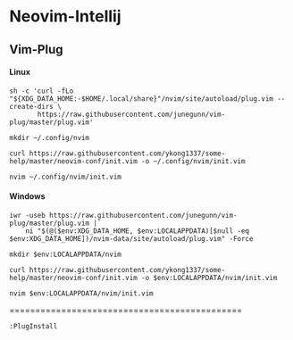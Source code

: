 # Neovim-Intellij

## Vim-Plug

#### Linux
```
sh -c 'curl -fLo "${XDG_DATA_HOME:-$HOME/.local/share}"/nvim/site/autoload/plug.vim --create-dirs \
       https://raw.githubusercontent.com/junegunn/vim-plug/master/plug.vim'
```
```
mkdir ~/.config/nvim
```
```
curl https://raw.githubusercontent.com/ykong1337/some-help/master/neovim-conf/init.vim -o ~/.config/nvim/init.vim
```
```
nvim ~/.config/nvim/init.vim
```
#### Windows
```
iwr -useb https://raw.githubusercontent.com/junegunn/vim-plug/master/plug.vim |`
    ni "$(@($env:XDG_DATA_HOME, $env:LOCALAPPDATA)[$null -eq $env:XDG_DATA_HOME])/nvim-data/site/autoload/plug.vim" -Force
```
```
mkdir $env:LOCALAPPDATA/nvim
```
```
curl https://raw.githubusercontent.com/ykong1337/some-help/master/neovim-conf/init.vim -o $env:LOCALAPPDATA/nvim/init.vim
```
```
nvim $env:LOCALAPPDATA/nvim/init.vim
```
=============================================
```
:PlugInstall
```
